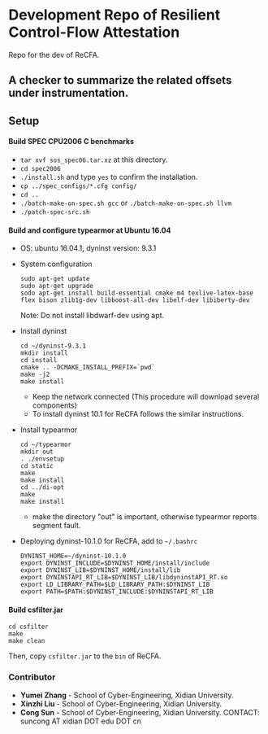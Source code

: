 # Development Repo of Resilient Control-Flow Attestation #

Repo for the dev of ReCFA.

## A checker to summarize the related offsets under instrumentation.

## Setup ##

#### Build SPEC CPU2006 C benchmarks

- `tar xvf sos_spec06.tar.xz` at this directory.
- `cd spec2006`
- `./install.sh` and type `yes` to confirm the installation.
- `cp ../spec_configs/*.cfg config/`
- `cd ..`
- `./batch-make-on-spec.sh gcc` or `./batch-make-on-spec.sh llvm`
- `./patch-spec-src.sh`

#### Build and configure typearmor at Ubuntu 16.04

- OS: ubuntu 16.04.1, dyninst version: 9.3.1

- System configuration
  ```
  sudo apt-get update
  sudo apt-get upgrade
  sodo apt-get install build-essential cmake m4 texlive-latex-base flex bison zlib1g-dev libboost-all-dev libelf-dev libiberty-dev

  ```
  Note: Do not install libdwarf-dev using apt.
- Install dyninst
  ```
  cd ~/dyninst-9.3.1
  mkdir install
  cd install
  cmake .. -DCMAKE_INSTALL_PREFIX=`pwd`
  make -j2
  make install
  ```
  - Keep the network connected (This procedure will download several components)
  - To install dyninst 10.1 for ReCFA follows the similar instructions.

- Install typearmor
  ```
  cd ~/typearmor
  mkdir out
  . ./envsetup
  cd static
  make
  make install
  cd ../di-opt
  make
  make install
  ```
  - make the directory "out" is important, otherwise typearmor reports segment fault.

- Deploying dyninst-10.1.0 for ReCFA, add to `~/.bashrc`
  ```
  DYNINST_HOME=~/dyninst-10.1.0
  export DYNINST_INCLUDE=$DYNINST_HOME/install/include
  export DYNINST_LIB=$DYNINST_HOME/install/lib
  export DYNINSTAPI_RT_LIB=$DYNINST_LIB/libdyninstAPI_RT.so
  export LD_LIBRARY_PATH=$LD_LIBRARY_PATH:$DYNINST_LIB
  export PATH=$PATH:$DYNINST_INCLUDE:$DYNINSTAPI_RT_LIB
  ```

#### Build csfilter.jar

```
cd csfilter
make
make clean
```
Then, copy `csfilter.jar` to the `bin` of ReCFA.

### Contributor ###

* **Yumei Zhang** - School of Cyber-Engineering, Xidian University.
* **Xinzhi Liu** - School of Cyber-Engineering, Xidian University.
* **Cong Sun** - School of Cyber-Engineering, Xidian University. CONTACT: suncong AT xidian DOT edu DOT cn


